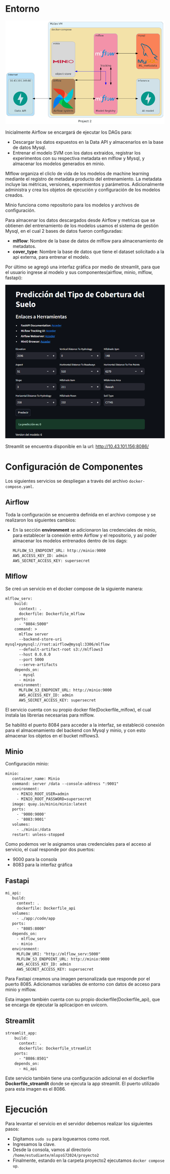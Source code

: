 # Entorno #

![Arquitectura.](./img/arquitectura.png) 

Inicialmente Airflow se encargará de ejecutar los DAGs para:

- Descargar los datos expuestos en la Data API y almacenarlos en la base de datos Mysql.
- Entrenar el modelo SVM con los datos extraidos,  registrar los experimentos con su respectiva metadata en mlflow y Mysql, y almacenar los modelos generados en minio.

Mlflow organiza el cliclo de vida de los modelos de machine learning mediante el registro de metadata producto del entrenamiento. La metadata incluye las métricas, versiones, expermientos y parámetros. Adicionalmente administra y crea los objetos de ejecución y configuración de los modelos creados.

Minio funciona como repositorio para los modelos y archivos de configuración. 

Para almacenar los datos descargados desde Airflow y metricas que se obtienen del entrenamiento de los modelos usamos el sistema de gestión Mysql, en el cual 2 bases de datos fueron configuradas:
- **mlflow**: Nombre de la base de datos de mlflow para almacenamiento de metadatos.
- **cover_type**: Nombre la base de datos que tiene el dataset solicitado a la api externa, para entrenar el modelo.

Por último se agregó una interfaz gráfica por medio de streamlit, para que el usuario ingrese al modelo y sus componentes(airflow, minio, mlflow, fastapi):

![Streamlit.](./img/streamlit.png) 

Streamlit se encuentra disponible en la url: 
http://10.43.101.156:8086/
# Configuración de Componentes #

Los siguientes servicios se despliegan a través del archivo ```docker-compose.yaml```.
## Airflow ##
Toda la configuración se encuentra definida en el archivo compose y se realizaron los siguientes cambios:

- En la sección **environment** se adicionaron las credenciales de minio, para establecer la conexión entre Airflow y el repositorio, y así poder almacenar los modelos entrenados dentro de los dags:
    ```
    MLFLOW_S3_ENDPOINT_URL: http://minio:9000
    AWS_ACCESS_KEY_ID: admin
    AWS_SECRET_ACCESS_KEY: supersecret
    ```
## Mlflow ##
Se creó un servicio en el docker compose de la siguiente manera:
```
mlflow_serv:
    build:
      context: .
      dockerfile: Dockerfile_mlflow
    ports:
      - "8084:5000" 
    command: >
      mlflow server
      --backend-store-uri mysql+pymysql://root:airflow@mysql:3306/mlflow
      --default-artifact-root s3://mlflows3
      --host 0.0.0.0
      --port 5000
      --serve-artifacts
    depends_on:
      - mysql
      - minio
    environment:
      MLFLOW_S3_ENDPOINT_URL: http://minio:9000
      AWS_ACCESS_KEY_ID: admin
      AWS_SECRET_ACCESS_KEY: supersecret
 ```
El servicio cuenta con su propio docker file(Dockerfile_mlfow), el cual instala las librerias necesarias para mlflow.

 Se habilitó el puerto 8084 para acceder a la interfaz, se estableció conexión para el almacenamiento del backend con Mysql y minio, y con esto almacenar los objetos en el bucket mlflows3.

## Minio ##
Configuración minio:
 ```
minio:
    container_name: Minio
    command: server /data --console-address ":9001"
    environment:
      - MINIO_ROOT_USER=admin
      - MINIO_ROOT_PASSWORD=supersecret
    image: quay.io/minio/minio:latest
    ports:
      - '9000:9000'
      - '8083:9001'
    volumes:
      - ./minio:/data
    restart: unless-stopped
 ```
Como podemos ver le asignamos unas credenciales para el acceso al servicio, el cual responde por dos puertos:
- 9000 para la consola
- 8083 para la interfaz gráfica

## Fastapi ##
 ```
mi_api:
    build:
      context: .
      dockerfile: Dockerfile_api
    volumes:
      - ./app:/code/app
    ports:
      - "8085:8000"
    depends_on:
      - mlflow_serv
      - minio
    environment:
      MLFLOW_URI: "http://mlflow_serv:5000"
      MLFLOW_S3_ENDPOINT_URL: http://minio:9000
      AWS_ACCESS_KEY_ID: admin
      AWS_SECRET_ACCESS_KEY: supersecret
  ```
Para Fastapi creamos una imagen personalizada que responde por el puerto 8085. Adicionamos variables de entorno con datos de acceso para minio y mlflow.

Esta imagen también cuenta con su propio dockerfile(Dockerfile_api), que se encarga de ejecutar la aplicacipon en uvicorn.

## Streamlit ##
```
streamlit_app:
    build:
      context: .
      dockerfile: Dockerfile_streamlit
    ports:
      - "8086:8501"
    depends_on:
      - mi_api
```
Este servicio también tiene una configuración adicional en el dockerfile **Dockerfile_streamlit** donde se ejecuta la app streamlit. El puerto utilizado para esta imagen es el 8086.

# Ejecución #
Para levantar el servicio en el servidor debemos realizar los siguientes pasos:
- Digitamos ``` sudo su ``` para loguearnos como root.
- Ingresamos la clave.
- Desde la consola, vamos al directorio ``` /home/estudiante/mlopsG72024/proyecto2 ```
- Finalmente, estando en la carpeta proyecto2 ejecutamos ``` docker compose up ```.


 
